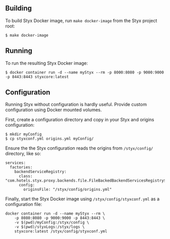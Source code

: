 ## Building

To build Styx Docker image, run `make docker-image` from the Styx project root:

    $ make docker-image
    
## Running    

To run the resulting Styx Docker image:

    $ docker container run -d --name myStyx --rm -p 8000:8080 -p 9000:9000 -p 8443:8443 styxcore:latest

## Configuration

Running Styx without configuration is hardly useful. Provide custom configuration using
Docker mounted volumes.

First, create a configuration directory and copy in your Styx and origins configuration:

    $ mkdir myConfig
    $ cp styxconf.yml origins.yml myConfig/

Ensure the the Styx configuration reads the origins from `/styx/config/` directory, like so:

    services:
      factories:
        backendServiceRegistry:
          class: "com.hotels.styx.proxy.backends.file.FileBackedBackendServicesRegistry$Factory"
          config:
            originsFile: "/styx/config/origins.yml"

Finally, start the Styx Docker image using `/styx/config/styxconf.yml` as a configuration file:        

    docker container run -d --name myStyx --rm \
        -p 8080:8080 -p 9000:9000 -p 8443:8443 \
        -v $(pwd)/myConfig:/styx/config \
        -v $(pwd)/styxLogs:/styx/logs \
        styxcore:latest /styx/config/styxconf.yml
